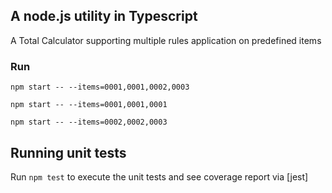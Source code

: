 ## A node.js utility in Typescript

A Total Calculator supporting multiple rules application on predefined items

### Run
`npm start -- --items=0001,0001,0002,0003`

`npm start -- --items=0001,0001,0001`

`npm start -- --items=0002,0002,0003`

## Running unit tests
Run `npm test` to execute the unit tests and see coverage report via [jest]

